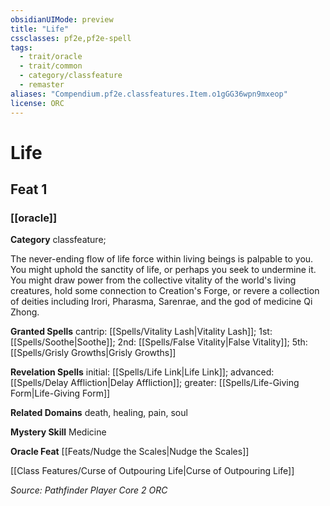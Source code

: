 ```yaml
---
obsidianUIMode: preview
title: "Life"
cssclasses: pf2e,pf2e-spell
tags:
  - trait/oracle
  - trait/common
  - category/classfeature
  - remaster
aliases: "Compendium.pf2e.classfeatures.Item.o1gGG36wpn9mxeop"
license: ORC
---
```

# Life
## Feat 1
### [[oracle]]

**Category** classfeature; 




The never-ending flow of life force within living beings is palpable to you. You might uphold the sanctity of life, or perhaps you seek to undermine it. You might draw power from the collective vitality of the world's living creatures, hold some connection to Creation's Forge, or revere a collection of deities including Irori, Pharasma, Sarenrae, and the god of medicine Qi Zhong.

**Granted Spells** cantrip: [[Spells/Vitality Lash|Vitality Lash]]; 1st: [[Spells/Soothe|Soothe]]; 2nd: [[Spells/False Vitality|False Vitality]]; 5th: [[Spells/Grisly Growths|Grisly Growths]]

**Revelation Spells** initial: [[Spells/Life Link|Life Link]]; advanced: [[Spells/Delay Affliction|Delay Affliction]]; greater: [[Spells/Life-Giving Form|Life-Giving Form]]

**Related Domains** death, healing, pain, soul

**Mystery Skill** Medicine

**Oracle Feat** [[Feats/Nudge the Scales|Nudge the Scales]]

[[Class Features/Curse of Outpouring Life|Curse of Outpouring Life]]

*Source: Pathfinder Player Core 2*
*ORC*